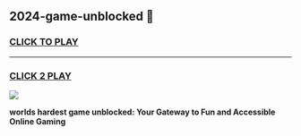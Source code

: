 
## 2024-game-unblocked 👋
<h3>
<a href="https://premium.freeplayer.one?title=2024-game-unblocked&ref=14F">CLICK TO PLAY</a></h3>
<hr>

<h3>
<a href="https://premium.freeplayer.one?title=2024-game-unblocked&ref=14F">CLICK 2 PLAY</a>
  
</h3>

<a href="https://premium.freeplayer.one?title=2024-game-unblocked&ref=12F/"><img src="https://clearcache.store/games.png"></a>


**worlds hardest game unblocked: Your Gateway to Fun and Accessible Online Gaming**
